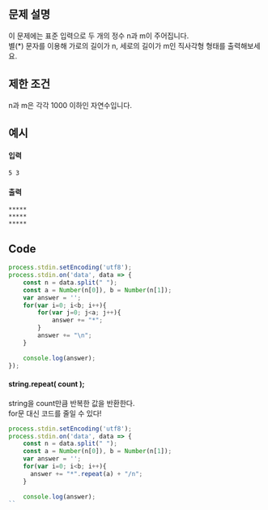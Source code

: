 ## 문제 설명
이 문제에는 표준 입력으로 두 개의 정수 n과 m이 주어집니다.   
별(*) 문자를 이용해 가로의 길이가 n, 세로의 길이가 m인 직사각형 형태를 출력해보세요.   
   
## 제한 조건
n과 m은 각각 1000 이하인 자연수입니다.   
   
## 예시
#### 입력

```5 3```
#### 출력
```
*****
*****
*****
```
## Code
```javascript
process.stdin.setEncoding('utf8');
process.stdin.on('data', data => {
    const n = data.split(" ");
    const a = Number(n[0]), b = Number(n[1]);
    var answer = '';
    for(var i=0; i<b; i++){
        for(var j=0; j<a; j++){
            answer += "*";
        }
        answer += "\n";
    }
    
    console.log(answer);
});
```
#### string.repeat( count );
string을 count만큼 반복한 값을 반환한다.   
for문 대신 코드를 줄일 수 있다!
```javascript
process.stdin.setEncoding('utf8');
process.stdin.on('data', data => {
    const n = data.split(" ");
    const a = Number(n[0]), b = Number(n[1]);
    var answer = '';
    for(var i=0; i<b; i++){
      answer += "*".repeat(a) + "/n";
    }
    
    console.log(answer);
``
